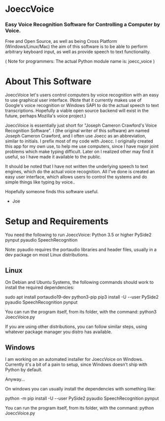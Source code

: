 JoeccVoice
===========
### Easy Voice Recognition Software for Controlling a Computer by Voice.


Free and Open Source, as well as being Cross Platform (Windows/Linux/Mac)
the aim of this software is to be able to perform arbitrary keyboard input,
as well as provide speech to text functionality.

( Note for programmers: The actual Python module name is:  joecc_voice )

About This Software
=========================

JoeccVoice let's users control computers by voice recognition with an easy to use graphical user interface.   (Note that it currently makes use of Google's voice recognition or Windows SAPI to do the actual speech to text transcriptions. Hopefully a viable open source backend will exist in the future, perhaps Mozilla's voice project.)

JoeccVoice is essentially just short for "Joseph Cameron Crawford's Voice Recognition Software". 
I (the original writer of this software) am named Joseph Cameron Crawford, 
and I often use Joecc as an abbreviation, similar to initials. 
I prefix most of my code with Joecc. I originally created this app for my own use, 
to help me use computers, since I have major joint problems which make typing difficult.
Later on I realized other may find it useful, so I have made it available to the public.

It should be noted that I have not written the underlying speech to text engines, 
which do the actual voice recognition.  All I've done is created an easy user interface, 
which allows users to control the systems and do simple things like typing by voice..

Hopefully someone finds this software useful.

- Joe




Setup and Requirements
=============

You need the following to run JoeccVoice:
Python 3.5 or higher
PySide2
pynput
pyaudio
SpeechRecognition



Note: pyaudio requires the portaudio libraries and header files, 
usually in a dev package on most Linux distributions.






Linux
---------------------

On Debian and Ubuntu Systems, the following commands should
work to install the required dependencies:

sudo apt install portaudio19-dev python3-pip
pip3 install -U --user PySide2 pyaudio SpeechRecognition pynput

You can run the program itself, from its folder, with the command:
python3 JoeccVoice.py

If you are using other distributions, you can follow similar steps,
using whatever package manager you distro has available.


Windows
-------------------

I am working on an automated installer for JoeccVoice on Windows.
Currently it's a bit of a pain to setup, since Windows doesn't ship with
Python by default.

Anyway...

On windows you can usually install the dependencies with something like:

python -m pip install -U --user PySide2 pyaudio SpeechRecognition pynput

You can run the program itself, from its folder, with the command:
python JoeccVoice.py
